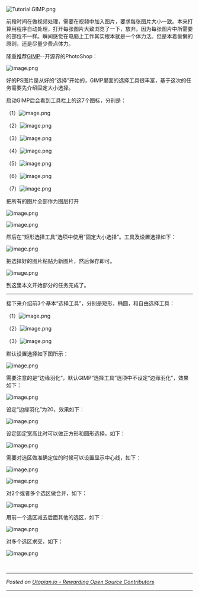 ![Tutorial.GIMP.png](https://res.cloudinary.com/hpiynhbhq/image/upload/v1511486986/feaponrcwwtwu0vmiizt.png)

前段时间在做视频处理，需要在视频中加入图片，要求每张图片大小一致。本来打算用程序自动处理，打开每张图片大致浏览了一下，放弃。因为每张图片中所需要的部位不一样。瞬间感觉在电脑上工作其实根本就是一个体力活。但是本着偷懒的原则，还是尽量少费点体力。

隆重推荐[GIMP](https://www.gimp.org)--开源界的PhotoShop：

![image.png](https://res.cloudinary.com/hpiynhbhq/image/upload/v1511494245/gvrsurkb1g8vj9usedkh.png)

好的PS图片是从好的“选择”开始的，GIMP里面的选择工具很丰富，基于这次的任务需要先介绍固定大小选择。

启动GIMP后会看到工具栏上的这7个图标，分别是：

（1）![image.png](https://res.cloudinary.com/hpiynhbhq/image/upload/v1511611095/yhtgks6ibt5sikcbji4f.png)

（2）![image.png](https://res.cloudinary.com/hpiynhbhq/image/upload/v1511611168/yigpxspfrxfcqgb6vcxg.png)

（3）![image.png](https://res.cloudinary.com/hpiynhbhq/image/upload/v1511611221/gtg9ujgmsdtw2nrn3qff.png)

（4）![image.png](https://res.cloudinary.com/hpiynhbhq/image/upload/v1511611282/xwu76odhxpvjsxrj45oc.png)

（5）![image.png](https://res.cloudinary.com/hpiynhbhq/image/upload/v1511611442/abko0tgtuyfbseblhwiv.png)

（6）![image.png](https://res.cloudinary.com/hpiynhbhq/image/upload/v1511611489/vkauoqtr5krm1pjrmtit.png)

（7）![image.png](https://res.cloudinary.com/hpiynhbhq/image/upload/v1511611539/albyhplfavlil4dqqlaj.png)

把所有的图片全部作为图层打开

![image.png](https://res.cloudinary.com/hpiynhbhq/image/upload/v1511583815/uxsb1mtrnpfdu4gbcnrt.png)

![image.png](https://res.cloudinary.com/hpiynhbhq/image/upload/v1511584090/ix5pf7gywdjga8riyzk8.png)

然后在“矩形选择工具”选项中使用“固定大小选择”。工具及设置选择如下：

![image.png](https://res.cloudinary.com/hpiynhbhq/image/upload/v1511512197/znieeqazfnbfvtr9ndkp.png)

把选择好的图片粘贴为新图片，然后保存即可。

![image.png](https://res.cloudinary.com/hpiynhbhq/image/upload/v1511584538/egwnfypvhjyvglf5vacr.png)

到这里本文开始部分的任务完成了。

***


接下来介绍前3个基本“选择工具”，分别是矩形，椭圆，和自由选择工具：

（1）![image.png](https://res.cloudinary.com/hpiynhbhq/image/upload/v1511492365/xdo4myzu94rh86vxkvgm.png)

（2）![image.png](https://res.cloudinary.com/hpiynhbhq/image/upload/v1511492395/b1dcfj11s1gn0ygdngpj.png)

（3）![image.png](https://res.cloudinary.com/hpiynhbhq/image/upload/v1511492426/mefasqmnofkggryo6eqd.png)

默认设置选择如下图所示：

![image.png](https://res.cloudinary.com/hpiynhbhq/image/upload/v1511585306/kvzipeysctpwppz0gw15.png)

需要注意的是”边缘羽化“，默认GIMP“选择工具”选项中不设定“边缘羽化”，效果如下：

![image.png](https://res.cloudinary.com/hpiynhbhq/image/upload/v1511585671/f1iuuvnjtdswzvff5bra.png)

设定“边缘羽化”为20，效果如下：

![image.png](https://res.cloudinary.com/hpiynhbhq/image/upload/v1511587545/b92tjreiszrpghns1rqn.png)

设定固定宽高比时可以做正方形和圆形选择，如下：

![image.png](https://res.cloudinary.com/hpiynhbhq/image/upload/v1511612158/gwg1o3biubbiacoxxujb.png)

需要对选区做准确定位的时候可以设置显示中心线，如下：

![image.png](https://res.cloudinary.com/hpiynhbhq/image/upload/v1511612399/gh6y6zqiqvepujk4zmrt.png)

![image.png](https://res.cloudinary.com/hpiynhbhq/image/upload/v1511612454/fjuxafc2pzyetffzfsma.png)

对2个或者多个选区做合并，如下：

![image.png](https://res.cloudinary.com/hpiynhbhq/image/upload/v1511612606/gtslh3nl9emttzgze5hc.png)

用前一个选区减去后面其他的选区，如下：

![image.png](https://res.cloudinary.com/hpiynhbhq/image/upload/v1511612735/usone1kzdi7zwy3jicfg.png)

对多个选区求交，如下：

![image.png](https://res.cloudinary.com/hpiynhbhq/image/upload/v1511612824/avdvzcyunupsmu4f0sfy.png)

<br /><hr/><em>Posted on <a href="https://utopian.io/utopian-io/@alanzheng/gimp-1">Utopian.io -  Rewarding Open Source Contributors</a></em><hr/>